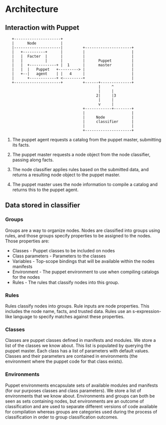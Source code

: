 Architecture
========


Interaction with Puppet
-----------------------


       +---------------------+
       |      Node           |
       |---------------------|         +---------------------+
       |   +----------+      |         |                     |
       |   |  Facter  |      |         |                     |
       |   |          |      |         |      Puppet         |
       |   |  +------------+ |  1      |      master         |
       |   |  |   Puppet   +---------> |                     |
       |   +--|   agent    | |   4     |                     |
       |      +------------+ <---------+                     |
       +---------------------+         +------+--------------+
                                              |     ^
                                              |     |
                                             2|     |3
                                              |     |
                                              v     |
                                       +------------+--------+
                                       |                     |
                                       |     Node            |
                                       |     classifier      |
                                       |                     |
                                       +---------------------+

 1. The puppet agent requests a catalog from the puppet master,
    submitting its facts.

 2. The puppet master requests a node object from the node classifier,
    passing along facts.

 3. The node classifier applies rules based on the submitted data, and
    returns a resulting node object to the puppet master.

 4. The puppet master uses the node information to compile a catalog and
    returns this to the puppet agent.


Data stored in classifier
-----------------------

### Groups

Groups are a way to organize nodes. Nodes are classified into groups using
rules, and those groups specify properties to be assigned to the nodes. Those
properties are:

 * Classes - Puppet classes to be included on nodes
 * Class parameters - Parameters to the classes
 * Variables - Top-scope bindings that will be available within the nodes
   manifests
 * Environment - The puppet environment to use when compiling catalogs for the
   nodes
 * Rules - The rules that classify nodes into this group.


### Rules

Rules classify nodes into groups. Rule inputs are node properties. This
includes the node name, facts, and trusted data. Rules use an
s-expression-like language to specify matches against these properties.


### Classes

Classes are puppet classes defined in manifests and modules.  We store a
list of the classes we know about. This list is populated by querying
the puppet master. Each class has a list of parameters with default
values. Classes and their parameters are contained in environments (the
environment where the puppet code for that class exists).


### Environments

Puppet environments encapsulate sets of available modules and manifests
(for our purposes classes and class parameters). We store a list of
environments that we know about. Environments and groups can both be
seen as sets containing nodes, but environments are an outcome of
classification and are used to separate different versions of code
available for compilation whereas groups are categories used during the
process of classification in order to group classification outcomes.
